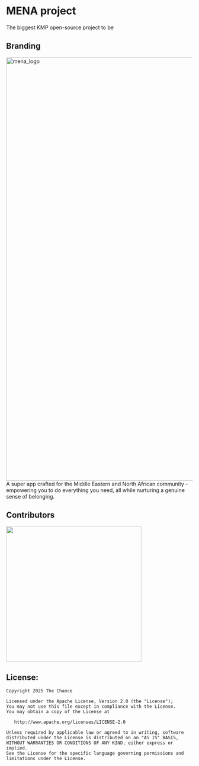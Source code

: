 # MENA project
The biggest KMP open-source project to be

## Branding

<img width="1140" height="1140" alt="mena_logo" src="https://github.com/user-attachments/assets/72cb47fb-27a1-45ab-971b-bfef705abded" />
A super app crafted for the Middle Eastern and North African community - empowering you to do everything you need, all while nurturing a genuine sense of belonging.

## Contributors

<a href="https://github.com/TheChance101/MENA-mobile/graphs/contributors">
  <img src="https://contrib.rocks/image?repo=TheChance101/MENA-mobile" width="365" height="365"/>
</a>

## License:

    Copyright 2025 The Chance

    Licensed under the Apache License, Version 2.0 (the "License");
    You may not use this file except in compliance with the License.
    You may obtain a copy of the License at

       http://www.apache.org/licenses/LICENSE-2.0

    Unless required by applicable law or agreed to in writing, software
    distributed under the License is distributed on an "AS IS" BASIS,
    WITHOUT WARRANTIES OR CONDITIONS OF ANY KIND, either express or implied.
    See the License for the specific language governing permissions and
    limitations under the License.
